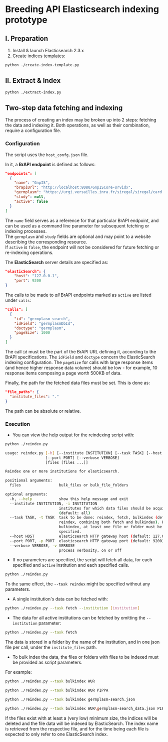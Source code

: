 Breeding API Elasticsearch indexing prototype
=========

## I. Preparation

1. Install & launch Elasticsearch 2.3.x
2. Create indices templates:

```sh
python ./create-index-template.py
```

## II. Extract & Index

```sh
python ./extract-index.py
```

## Two-step data fetching and indexing
The process of creating an index may be broken up into 2 steps: fetching the data and indexing it. Both operations, as well as their combination, require a configuration file.

### Configuration
The script uses the `host_confg.json` file. 

In it, a **BrAPI endpoint** is defined as follows:

```json
"endpoints": [
  {
    "name": "GnpIS",
    "brapiUrl": "http://localhost:8080/GnpISCore-srvidx",
    "germplasm": "https://urgi.versailles.inra.fr/siregal/siregal/card.do?dbName=common&className=genres.accession.AccessionImpl&id=",
    "study": null,
    "active": false
  }
]
```

The `name` field serves as a reference for that particular BrAPI endpoint, and can be used as a command line parameter for subsequent fetching or indexing processes.  
The `germplasm` and `study` fields are optional and may point to a website describing the corresponding resource.  
If `active` is `false`, the endpoint will not be considered for future fetching or re-indexing operations.

The **ElasticSearch** server details are specified as:

```json
"elasticSearch": {
    "host": "127.0.0.1",
    "port": 9200
}
```

The calls to be made to *all* BrAPI endpoints marked as `active` are listed under `calls`:

```json
"calls": [
  {
    "id": "germplasm-search",
    "idField": "germplasmDbId",
    "doctype": "germplasm",
    "pageSize": 1000
  }
]
```

The call `id` must be the part of the BrAPI URL defining it, according to the BrAPI specifications.
The `idField` and `doctype` concern the ElasticSearch indexing configuration. The `pageSize` for calls with large response items (and hence higher response data volume) should be low - for example, 10 response items composing a page worth 500KB of data.

Finally, the path for the fetched data files must be set. This is done as:

```json
"file_paths": {
  "institute_files": "."
}
```

The path can be absolute or relative.

### Execution

* You can view the help output for the reindexing script with:

```sh
python ./reindex.py

usage: reindex.py [-h] [--institute INSTITUTION] [--task TASK] [--host HOST]
                  [--port PORT] [--verbose VERBOSE]
                  [files [files ...]]

Reindex one or more institutions for elasticsearch.

positional arguments:
  files                 bulk_files or bulk_file_folders

optional arguments:
  -h, --help            show this help message and exit
  --institute INSTITUTION, -i INSTITUTION
                        institutes for which data files should be acquired
                        (default: all)
  --task TASK, -t TASK  task to be done: reindex, fetch, bulkindex (default:
                        reindex, combining both fetch and bulkindex). For
                        bulkindex, at least one file or folder must be
                        specified.
  --host HOST           elasticsearch HTTP gateway host (default: 127.0.0.1)
  --port PORT, -p PORT  elasticsearch HTTP gateway port (default: 9200)
  --verbose VERBOSE, -v VERBOSE
                        process verbosity, on or off
```

* If no parameters are specified, the script will fetch all data, for each specified and `active` institution and each specified calls.

```sh
python ./reindex.py
```
To the same effect, the `--task reindex` might be specified without any parameters.

* A single institution's data can be fetched with:

```sh
python ./reindex.py --task fetch --institution [institution]
```

* The data for all active institutions can be fetched by omitting the `--institution` parameter:

```sh
python ./reindex.py --task fetch
```

The data is stored in a folder by the name of the institution, and in one json file per call, under the `institute_files` path.


* To bulk index the data, the files or folders with files to be indexed must be provided as script parameters.

For example:

```sh
python ./reindex.py --task bulkindex WUR
```


```sh
python ./reindex.py --task bulkindex WUR PIPPA
```

```sh
python ./reindex.py --task bulkindex germplasm-search.json
```

```sh
python ./reindex.py --task bulkindex WUR\germplasm-search_data.json PIPPA\studies-search_data.json
```

If the files exist with at least a (very low) minimum size, the indices will be deleted and the file data will be indexed by ElasticSearch.
The index name is retrieved from the respective file, and for the time being each file is expected to only refer to one ElasticSearch index.


